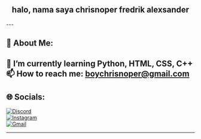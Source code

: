 <h2 align="center">halo, nama saya chrisnoper fredrik alexsander</h2>
---

## 🔄 About Me:

🌱 I’m currently learning Python, HTML, CSS, C++  
📫 How to reach me: [boychrisnoper@gmail.com](mailto:boychrisnoper@gmail.com)  
---

## 🌐 Socials:

[![Discord](https://img.shields.io/badge/Discord-5865F2?style=flat&logo=discord&logoColor=white)](https://discord.com/)  
[![Instagram](https://img.shields.io/badge/Instagram-E4405F?style=flat&logo=instagram&logoColor=white)](https://www.instagram.com/chrisnoperfr?igsh=MTA1dnJ0bGN6ZjdnMg==)  
[![Gmail](https://img.shields.io/badge/Gmail-EA4335?style=flat&logo=gmail&logoColor=white)](mailto:boychrisnoper@gmail.com)

---




